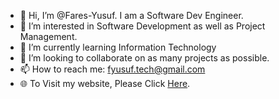 - 👋 Hi, I’m @Fares-Yusuf. I am a Software Dev Engineer.
- 👀 I’m interested in Software Development as well as Project Management.
- 🌱 I’m currently learning Information Technology
- 💞️ I’m looking to collaborate on as many projects as possible.
- 📫 How to reach me: fyusuf.tech@gmail.com
- 🌐 To Visit my website, Please Click <a href="https://www.faresyusuf.live/">Here</a>.
<!---
Fares-Yusuf/Fares-Yusuf is a ✨ special ✨ repository because its `README.md` (this file) appears on your GitHub profile.
You can click the Preview link to take a look at your changes.
--->
